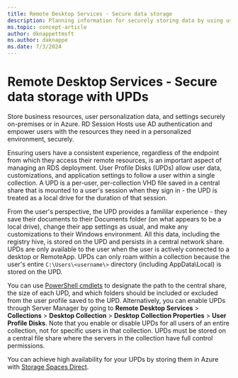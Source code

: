 ```yaml
---
title: Remote Desktop Services - Secure data storage
description: Planning information for securely storing data by using user profile disks (UPDs) in RDS.
ms.topic: concept-article
author: dknappettmsft
ms.author: daknappe
ms.date: 7/3/2024
---
```

# Remote Desktop Services - Secure data storage with UPDs

Store business resources, user personalization data, and settings securely on-premises or in Azure. RD Session Hosts use AD authentication and empower users with the resources they need in a personalized environment, securely.

Ensuring users have a consistent experience, regardless of the endpoint from which they access their remote resources, is an important aspect of managing an RDS deployment. User Profile Disks (UPDs) allow user data, customizations, and application settings to follow a user within a single collection. A UPD is a per-user, per-collection VHD file saved in a central share that is mounted to a user's session when they sign in - the UPD is treated as a local drive for the duration of that session.

From the user's perspective, the UPD provides a famililar experience - they save their documents to their Documents folder (on what appears to be a local drive), change their app settings as usual, and make any customizations to their Windows environment. All this data, including the registry hive, is stored on the UPD and persists in a central network share. UPDs are only available to the user when the user is actively connected to a desktop or RemoteApp. UPDs can only roam within a collection because the user's entire `C:\Users\<username\>` directory (including AppData\Local) is stored on the UPD.

You can use [PowerShell cmdlets](/powershell/module/remotedesktop/set-rdsessioncollectionconfiguration) to designate the path to the central share, the size of each UPD, and which folders should be included or excluded from the user profile saved to the UPD. Alternatively, you can enable UPDs through Server Manager by going to **Remote Desktop Services** > **Collections** > **Desktop Collection** > **Desktop Collection Properties** > **User Profile Disks**. Note that you enable or disable UPDs for all users of an entire collection, not for specific users in that collection. UPDs must be stored on a central file share where the servers in the collection have full control permissions.

You can achieve high availability for your UPDs by storing them in Azure with [Storage Spaces Direct](rds-storage-spaces-direct-deployment.md).

